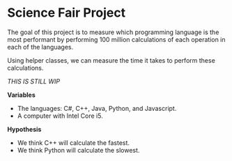 # Science Fair Project
The goal of this project is to measure which programming language is the most performant by performing 100 million calculations of each operation in each of the languages.

Using helper classes, we can measure the time it takes to perform these calculations.

*THIS IS STILL WIP*

**Variables**
* The languages: C#, C++, Java, Python, and Javascript.
* A computer with Intel Core i5.

**Hypothesis**
* We think C++ will calculate the fastest.
* We think Python will calculate the slowest.
